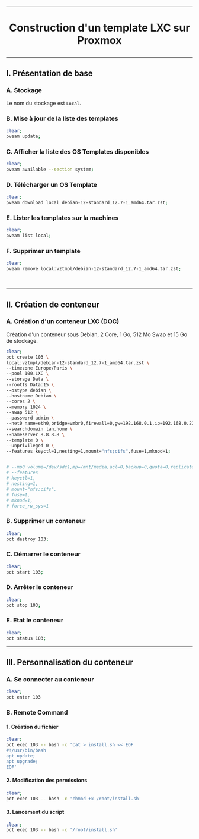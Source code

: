 ------------------------------------------------------------------------------------------------------
# <p align='center'> Construction d'un template LXC sur Proxmox </p>
------------------------------------------------------------------------------------------------------
## I. Présentation de base
### A. Stockage
Le nom du stockage est `Local`.

### B. Mise à jour de la liste des templates
```bash
clear;
pveam update;
```

### C. Afficher la liste des OS Templates disponibles
```bash
clear;
pveam available --section system;
```

### D. Télécharger un OS Template
```bash
clear;
pveam download local debian-12-standard_12.7-1_amd64.tar.zst;
```

### E. Lister les templates sur la machines
```bash
clear;
pveam list local;
```

### F. Supprimer un template
```bash
clear;
pveam remove local:vztmpl/debian-12-standard_12.7-1_amd64.tar.zst;
```

<br />

------------------------------------------------------------------------------------------------------
## II. Création de conteneur
### A. Création d'un conteneur LXC ([DOC](https://pve.proxmox.com/pve-docs/pct.1.html))
Création d'un conteneur sous Debian, 2 Core, 1 Go, 512 Mo Swap et 15 Go de stockage.
```bash
clear;
pct create 103 \
local:vztmpl/debian-12-standard_12.7-1_amd64.tar.zst \
--timezone Europe/Paris \
--pool 100.LXC \
--storage Data \
--rootfs Data:15 \
--ostype debian \
--hostname Debian \
--cores 2 \
--memory 1024 \
--swap 512 \
--password admin \
--net0 name=eth0,bridge=vmbr0,firewall=0,gw=192.168.0.1,ip=192.168.0.220/24,type=veth \
--searchdomain lan.home \
--nameserver 8.8.8.8 \
--template 0 \
--unprivileged 0 \
--features keyctl=1,nesting=1,mount="nfs;cifs",fuse=1,mknod=1;


# --mp0 volume=/dev/sdc1,mp=/mnt/media,acl=0,backup=0,quota=0,replicate=0,ro=0,shared=0 
# --features
# keyctl=1,
# nesting=1,
# mount="nfs;cifs",
# fuse=1,
# mknod=1,
# force_rw_sys=1
```


### B. Supprimer un conteneur
```bash
clear;
pct destroy 103;
```

### C. Démarrer le conteneur
```bash
clear;
pct start 103;
```

### D. Arrêter le conteneur
```bash
clear;
pct stop 103;
```

### E. Etat le conteneur
```bash
clear;
pct status 103;
```

------------------------------------------------------------------------------------------------------
## III. Personnalisation du conteneur
### A. Se connecter au conteneur
```bash
clear;
pct enter 103
```

### B. Remote Command
#### 1. Création du fichier
```bash
clear;
pct exec 103 -- bash -c 'cat > install.sh << EOF
#!/usr/bin/bash
apt update;
apt upgrade;
EOF'
```

#### 2. Modification des permissions
```bash
clear;
pct exec 103 -- bash -c 'chmod +x /root/install.sh'
```
#### 3. Lancement du script
```bash
clear;
pct exec 103 -- bash -c '/root/install.sh'
```
